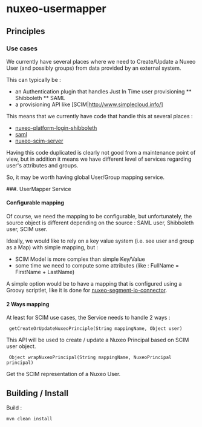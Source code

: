 nuxeo-usermapper
==========================


## Principles

### Use cases

We currently have several places where we need to Create/Update a Nuxeo User (and possibly groups) from data provided by an external system.

This can typically be :

 - an Authentication plugin that handles Just In Time user provisioning
     ** Shibboleth
     ** SAML
 - a provisioning API like [SCIM|http://www.simplecloud.info/]
 
This means that we currently have code that handle this at several places :

 - [nuxeo-platform-login-shibboleth](https://github.com/nuxeo/nuxeo-platform-login/tree/master/nuxeo-platform-login-shibboleth)
 - [saml](https://github.com/nuxeo/nuxeo-platform-login/tree/feature-NXP-14596-Okta-integration/nuxeo-platform-login-okta)
 - [nuxeo-scim-server](https://github.com/tiry/nuxeo-scim-server)
 
Having this code duplicated is clearly not good from a maintenance point of view, but in addition it means we have different level of services regarding user's attributes and groups.

So, it may be worth having global User/Group mapping service.

###. UserMapper Service

#### Configurable mapping

Of course, we need the mapping to be configurable, but unfortunately, the source object is different depending on the source : SAML user, Shibboleth user, SCIM user.

Ideally, we would like to rely on a key value system (i.e. see user and group as a Map) with simple mapping, but :

 - SCIM Model is more complex than simple Key/Value
 - some time we need to compute some attributes (like : FullName = FirstName + LastName)

A simple option would be to have a mapping that is configured using a Groovy scriptlet, like it is done for [nuxeo-segment-io-connector](https://github.com/tiry/nuxeo-segment.io-connector).

#### 2 Ways mapping

At least for SCIM use cases, the Service needs to handle 2 ways :


     getCreateOrUpdateNuxeoPrinciple(String mappingName, Object user) 

This API will be used to create / update a Nuxeo Principal based on SCIM user object.

     Object wrapNuxeoPrincipal(String mappingName, NuxeoPrincipal principal)

Get the SCIM representation of a Nuxeo User.

## Building / Install

Build : 

    mvn clean install



